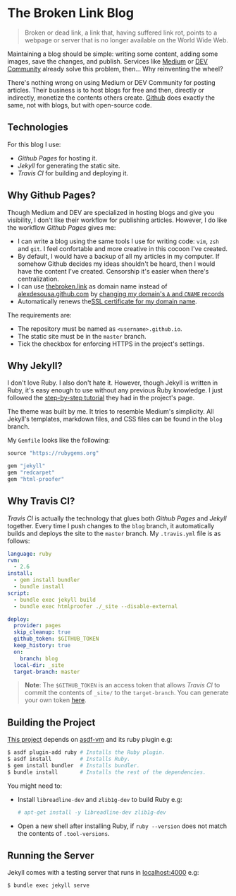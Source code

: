 # The Broken Link Blog

> Broken or dead link, a link that, having suffered link rot, points to a
> webpage or server that is no longer available on the World Wide Web.

Maintaining a blog should be simple: writing some content, adding some images,
save the changes, and publish. Services like [Medium](https://medium.com) or
[DEV Community](https://dev.to) already solve this problem, then... Why
reinventing the wheel?

There's nothing wrong on using Medium or DEV Community for posting articles.
Their business is to host blogs for free and then, directly or indirectly,
monetize the contents others create. [Github](https://github.com) does exactly
the same, not with blogs, but with open-source code.

## Technologies

For this blog I use:

- _Github Pages_ for hosting it.
- _Jekyll_ for generating the static site.
- _Travis CI_ for building and deploying it.

## Why Github Pages?

Though Medium and DEV are specialized in hosting blogs and give you visibility,
I don't like their workflow for publishing articles. However, I do like the
workflow _Github Pages_ gives me:

- I can write a blog using the same tools I use for writing code: `vim`, `zsh`
  and `git`. I feel confortable and more creative in this cocoon I've created.
- By default, I would have a backup of all my articles in my computer. If
  somehow Github decides my ideas shouldn't be heard, then I would have the
  content I've created. Censorship it's easier when there's centralization.
- I can use [thebroken.link](https://thebroken.link) as domain name instead of
  [alexdesousa.github.com](https://alexdesousa.github.com) by
  [changing my domain's `A` and `CNAME` records](https://help.github.com/en/articles/using-a-custom-domain-with-github-pages)
- Automatically renews the[SSL certificate for my domain name](https://help.github.com/en/articles/securing-your-github-pages-site-with-https).

The requirements are:

- The repository must be named as `<username>.github.io`.
- The static site must be in the `master` branch.
- Tick the checkbox for enforcing HTTPS in the project's settings.

## Why Jekyll?

I don't love Ruby. I also don't hate it. However, though Jekyll is written in
Ruby, it's easy enough to use without any previous Ruby knowledge. I just
followed the [step-by-step tutorial](https://jekyllrb.com/docs/step-by-step/01-setup/)
they had in the project's page.

The theme was built by me. It tries to resemble Medium's simplicity. All
Jekyll's templates, markdown files, and CSS files can be found in the `blog`
branch.

My `Gemfile` looks like the following:

```ruby
source "https://rubygems.org"

gem "jekyll"
gem "redcarpet"
gem "html-proofer"
```

## Why Travis CI?

_Travis CI_ is actually the technology that glues both _Github Pages_ and
_Jekyll_ together. Every time I push changes to the `blog` branch, it
automatically builds and deploys the site to the `master` branch. My
`.travis.yml` file is as follows:

```yaml
language: ruby
rvm:
  - 2.6
install:
  - gem install bundler
  - bundle install
script:
  - bundle exec jekyll build
  - bundle exec htmlproofer ./_site --disable-external

deploy:
  provider: pages
  skip_cleanup: true
  github_token: $GITHUB_TOKEN
  keep_history: true
  on:
    branch: blog
  local-dir: _site
  target-branch: master
```

> **Note**: The `$GITHUB_TOKEN` is an access token that allows _Travis CI_ to
> commit the contents of `_site/` to the `target-branch`. You can generate your
> own token [here](https://github.com/settings/tokens).

## Building the Project

[This project](https://github.com/alexdesousa/alexdesousa.github.io) depends on
[asdf-vm](https://github.com/asdf-vm/asdf) and its ruby plugin e.g:

```bash
$ asdf plugin-add ruby # Installs the Ruby plugin.
$ asdf install         # Installs Ruby.
$ gem install bundler  # Installs bundler.
$ bundle install       # Installs the rest of the dependencies.
```

You might need to:

- Install `libreadline-dev` and `zlib1g-dev` to build Ruby e.g:

    ```bash
    # apt-get install -y libreadline-dev zlib1g-dev
    ```

- Open a new shell after installing Ruby, if `ruby --version` does not match
  the contents of `.tool-versions`.

## Running the Server

Jekyll comes with a testing server that runs in
[localhost:4000](http://localhost:4000) e.g:

```bash
$ bundle exec jekyll serve
```
